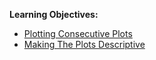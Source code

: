 **Learning Objectives:**
* [Plotting Consecutive Plots](https://github.com/Mahendra687/M3/blob/main/Formatting_1.ipynb) 
* [Making The Plots Descriptive]()



